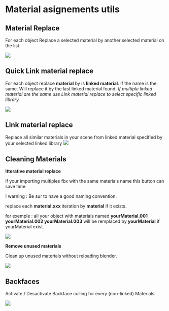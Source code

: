 # Material asignements utils

## Material Replace

For each object Replace a selected material by another selected material on the list

![](http://www.matthispralat.fr/wp-content/uploads/2019/MaterialReplace/Material_Replace.gif)

## Quick Link material replace

For each object replace **material** by is **linked material**. If the name is the same. 
Will replace it by the last linked material found. 
*If multiple linked material are the same use Link material replace to select specific linked library.*

![](http://www.matthispralat.fr/wp-content/uploads/2019/MaterialReplace/Linked_material_replace.gif)


## Link material replace

Replace all similar materials in your scene from linked material specified by your selected linked library 
![](http://www.matthispralat.fr/wp-content/uploads/2019/MaterialReplace/Linked_material_replace_adv.gif)

## Cleaning Materials

**Itterative material replace**

if your importing multiples fbx with the same materials name this button can save time.

! warning : Be sur to have a good naming convention. 

replace each **material.xxx** iteration by **material** if it exists.

for exemple : all your object with materials named **yourMaterial.001 yourMaterial.002 yourMaterial.003** will be remplaced by **yourMaterial**
if yourMaterial exist.

![](http://www.matthispralat.fr/wp-content/uploads/2019/MaterialReplace/Itterative_Material_Replace.gif)

**Remove unused materials**

Clean up unused materials without reloading blender. 

![](http://www.matthispralat.fr/wp-content/uploads/2019/MaterialReplace/Remove_Unused_Materials.gif)

## Backfaces

Activate / Desactivate Backface culling for every (non-linked) Materials 

![](http://www.matthispralat.fr/wp-content/uploads/2019/MaterialReplace/Back_FaceMat.gif)
